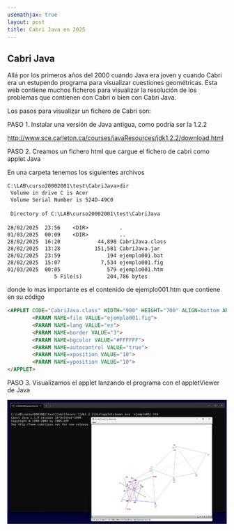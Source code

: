 ```yaml
---
usemathjax: true
layout: post
title: Cabri Java en 2025
---
```



## Cabri Java

Allá por los primeros años del 2000 cuando Java era joven y cuando Cabri era un estupendo programa para visualizar cuestiones geométricas. Esta web contiene muchos ficheros para visualizar la resolución de los problemas que contienen con Cabri o bien con Cabri Java.

Los pasos para visualizar un fichero de Cabri son:

PASO 1. Instalar una versión de Java antigua, como podría ser la 1.2.2

 http://www.sce.carleton.ca/courses/javaResources/jdk1.2.2/download.html


PASO 2. Creamos un fichero html que cargue el fichero de cabri como applet Java

En una carpeta tenemos los siguientes archivos
```ms-dos
C:\LAB\curso20002001\test\CabriJava>dir
 Volume in drive C is Acer
 Volume Serial Number is 524D-49C0

 Directory of C:\LAB\curso20002001\test\CabriJava

28/02/2025  23:56    <DIR>          .
01/03/2025  00:09    <DIR>          ..
28/02/2025  16:20            44,898 CabriJava.class
28/02/2025  13:28           151,581 CabriJava.jar
28/02/2025  23:59               194 ejemplo001.bat
28/02/2025  15:07             7,534 ejemplo001.fig
01/03/2025  00:05               579 ejemplo001.htm
               5 File(s)        204,786 bytes
```
donde lo mas importante es el contenido de ejemplo001.htm que contiene en su código

```html
<APPLET CODE="CabriJava.class" WIDTH="900" HEIGHT="700" ALIGN=bottom ARCHIVE="CabriJava.jar">
        <PARAM NAME=file VALUE="ejemplo001.fig">
        <PARAM NAME=lang VALUE="es">
        <PARAM NAME=border VALUE="3">
        <PARAM NAME=bgcolor VALUE="#FFFFFF">
        <PARAM NAME=autocontrol VALUE="true">
        <PARAM NAME=xposition VALUE="10">
        <PARAM NAME=yposition VALUE="10">
</APPLET>
```

PASO 3. Visualizamos el applet lanzando el programa con el appletViewer de Java

![CabriVisualizando un fichero Cabri](../assets/images/CabriJavaDemo.png)


